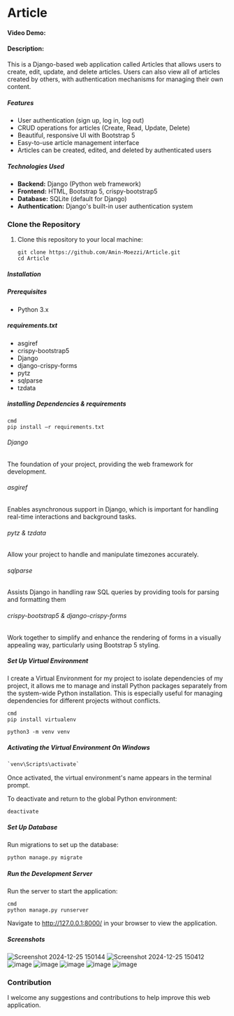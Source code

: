 # Article
#### Video Demo:  <URL HERE>
#### Description:


This is a Django-based web application called Articles that allows users to create,
edit, update, and delete articles. Users can also view  all of articles created by
others, with authentication mechanisms for managing their own content.

##### Features

- User authentication (sign up, log in, log out)
- CRUD operations for articles (Create, Read, Update, Delete)
- Beautiful, responsive UI with Bootstrap 5
- Easy-to-use article management interface
- Articles can be created, edited, and deleted by authenticated users
##### Technologies Used

- **Backend:** Django (Python web framework)
- **Frontend:** HTML, Bootstrap 5, crispy-bootstrap5
- **Database:** SQLite (default for Django)
- **Authentication:** Django's built-in user authentication system

  
### Clone the Repository

1. Clone this repository to your local machine:
   ```
   git clone https://github.com/Amin-Moezzi/Article.git
   cd Article

##### Installation

##### Prerequisites
- Python 3.x


##### requirements.txt
- asgiref
- crispy-bootstrap5
- Django
- django-crispy-forms
- pytz
- sqlparse
- tzdata
  
##### installing  Dependencies & requirements 
```
cmd
pip install –r requirements.txt
```

###### Django
The foundation of your project, providing the web framework for development.
###### asgiref
Enables asynchronous support in Django, which is important for handling real-time
 interactions and background tasks.

###### pytz & tzdata
Allow your project to handle and manipulate timezones accurately.
###### sqlparse 
Assists Django in handling raw SQL queries by providing tools for parsing and
 formatting them
###### crispy-bootstrap5 & django-crispy-forms
   Work together to simplify and enhance the rendering of forms in a visually
   appealing way, particularly using Bootstrap 5 styling.

##### Set Up Virtual Environment
   I create  a Virtual Environment for my project to isolate dependencies
   of my project, it allows me to manage and install Python packages separately
   from the system-wide Python installation. This is especially useful for managing
   dependencies for different projects without conflicts.

``` code
cmd
pip install virtualenv

python3 -m venv venv
```
##### Activating the Virtual Environment On Windows
``` cmd
`venv\Scripts\activate`
```
Once activated, the virtual environment's name appears in the terminal prompt.

To deactivate and return to the global Python environment:
```
deactivate
```

##### Set Up Database
Run migrations to set up the database:
```cmd 
python manage.py migrate
```

##### Run the Development Server
Run the server to start the application:
```
cmd
python manage.py runserver
```
Navigate to http://127.0.0.1:8000/ in your browser to view the application.

##### Screenshots
![Screenshot 2024-12-25 150144](https://github.com/user-attachments/assets/04b444c5-43a9-4bd1-84a6-05826f99923f)
![Screenshot 2024-12-25 150412](https://github.com/user-attachments/assets/faa6a42a-434c-460b-884c-db1cbbf5c8c5)
![image](https://github.com/user-attachments/assets/1cfb2e1e-4a5b-429e-a25a-7c804f34628b)
![image](https://github.com/user-attachments/assets/988a555b-1ce0-4f34-ab72-50c9021004bd)
![image](https://github.com/user-attachments/assets/6b7a72d2-dd26-40e8-80c5-1b3379cee0d0)
![image](https://github.com/user-attachments/assets/9c75a7af-e301-4279-abac-ea00e0fb657c)
![image](https://github.com/user-attachments/assets/ebf3e663-ab07-4cd1-8cac-15a727c7e18d)

### Contribution
I welcome any suggestions and contributions to help improve this web application.
